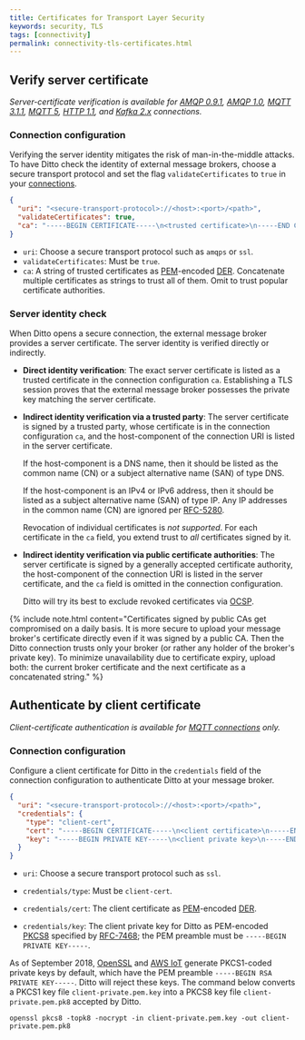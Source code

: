 ```yaml
---
title: Certificates for Transport Layer Security
keywords: security, TLS
tags: [connectivity]
permalink: connectivity-tls-certificates.html
---
```


[awsiot]: https://docs.aws.amazon.com/iot/
[der]: https://en.wikipedia.org/wiki/X.690#DER_encoding
[ocsp]: https://tools.ietf.org/html/rfc6960
[openssl]: https://www.openssl.org/
[pem]: https://en.wikipedia.org/wiki/Privacy-Enhanced_Mail
[pkcs8]: https://tools.ietf.org/html/rfc5208
[rfc5280]: https://tools.ietf.org/html/rfc5280
[rfc7468]: https://tools.ietf.org/html/rfc7468

## Verify server certificate

_Server-certificate verification is available for
[AMQP 0.9.1](connectivity-protocol-bindings-amqp091.html),
[AMQP 1.0](connectivity-protocol-bindings-amqp10.html),
[MQTT 3.1.1](connectivity-protocol-bindings-mqtt.html),
[MQTT 5](connectivity-protocol-bindings-mqtt5.html),
[HTTP 1.1](connectivity-protocol-bindings-http.html), and
[Kafka 2.x](connectivity-protocol-bindings-kafka2.html) connections._

### Connection configuration

Verifying the server identity mitigates the risk of man-in-the-middle attacks.
To have Ditto check the identity of external message brokers,
choose a secure transport protocol and set the flag `validateCertificates` to `true` in your
[connections](basic-connections.html).

```json
{
  "uri": "<secure-transport-protocol>://<host>:<port>/<path>",
  "validateCertificates": true,
  "ca": "-----BEGIN CERTIFICATE-----\n<trusted certificate>\n-----END CERTIFICATE-----"
}
```

- `uri`: Choose a secure transport protocol such as `amqps` or `ssl`.
- `validateCertificates`: Must be `true`.
- `ca`: A string of trusted certificates as [PEM][pem]-encoded [DER][der]. Concatenate multiple certificates as
        strings to trust all of them. Omit to trust popular certificate authorities.

### Server identity check

When Ditto opens a secure connection, the external message broker provides a server certificate.
The server identity is verified directly or indirectly.

- **Direct identity verification**:
  The exact server certificate is listed as a trusted certificate in the connection configuration `ca`.
  Establishing a TLS session proves that the external message broker possesses the private key matching the server
  certificate.

- **Indirect identity verification via a trusted party**:
  The server certificate is signed by a trusted party, whose certificate is in the connection configuration `ca`, and
  the host-component of the connection URI is listed in the server certificate.

  If the host-component is a DNS name, then it should be listed as the common name (CN)
  or a subject alternative name (SAN) of type DNS.

  If the host-component is an IPv4 or IPv6 address, then it should be listed as a subject alternative name (SAN)
  of type IP. Any IP addresses in the common name (CN) are ignored per [RFC-5280][rfc5280].

  Revocation of individual certificates is *not supported*. For each certificate in the `ca` field, you extend trust to 
  _all_ certificates signed by it.

- **Indirect identity verification via public certificate authorities**:
  The server certificate is signed by a generally accepted certificate authority, the host-component
  of the connection URI is listed in the server certificate, and the `ca` field is omitted in the connection 
  configuration.

  Ditto will try its best to exclude revoked certificates via [OCSP][ocsp].

{% include note.html content="Certificates signed by public CAs get compromised on a daily basis.
   It is more secure to upload your message broker's certificate directly even if it was signed
   by a public CA. Then the Ditto connection trusts only your broker (or rather any holder of the broker's private key).
   To minimize unavailability due to certificate expiry, upload both: the current broker certificate and the next
   certificate as a concatenated string." %}

## Authenticate by client certificate

_Client-certificate authentication is available for [MQTT connections](connectivity-protocol-bindings-mqtt.html) only._

### Connection configuration

Configure a client certificate for Ditto in the `credentials` field of the connection configuration to authenticate
Ditto at your message broker.

```json
{
  "uri": "<secure-transport-protocol>://<host>:<port>/<path>",
  "credentials": {
    "type": "client-cert",
    "cert": "-----BEGIN CERTIFICATE-----\n<client certificate>\n-----END CERTIFICATE-----",
    "key": "-----BEGIN PRIVATE KEY-----\n<client private key>\n-----END PRIVATE KEY-----"
  }
}
```

- `uri`: Choose a secure transport protocol such as `ssl`.

- `credentials/type`: Must be `client-cert`.

- `credentials/cert`: The client certificate as [PEM][pem]-encoded [DER][der].

- `credentials/key`: The client private key for Ditto as PEM-encoded [PKCS8][pkcs8] specified by [RFC-7468][rfc7468];
the PEM preamble must be `-----BEGIN PRIVATE KEY-----`.

As of September 2018, [OpenSSL][openssl] and [AWS IoT][awsiot] generate PKCS1-coded private keys by default, which
have the PEM preamble `-----BEGIN RSA PRIVATE KEY-----`. Ditto will reject these keys. The command below converts a
PKCS1 key file `client-private.pem.key` into a PKCS8 key file `client-private.pem.pk8` accepted by Ditto.

```
openssl pkcs8 -topk8 -nocrypt -in client-private.pem.key -out client-private.pem.pk8
```
